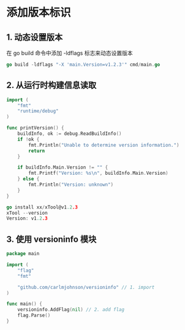# 添加版本标识

## 1. 动态设置版本

在 go build 命令中添加 -ldflags 标志来动态设置版本

```go
go build -ldflags "-X 'main.Version=v1.2.3'" cmd/main.go
```


## 2. 从运行时构建信息读取
```go
import (
    "fmt"
    "runtime/debug"
)

func printVersion() {
	buildInfo, ok := debug.ReadBuildInfo()
	if !ok {
		fmt.Println("Unable to determine version information.")
		return
	}

	if buildInfo.Main.Version != "" {
		fmt.Printf("Version: %s\n", buildInfo.Main.Version)
	} else {
		fmt.Println("Version: unknown")
	}
}
```

```go
go install xx/xTool@v1.2.3
xTool --version
Version: v1.2.3
```

## 3. 使用 versioninfo 模块
```go
package main

import (
    "flag"
    "fmt"

    "github.com/carlmjohnson/versioninfo" // 1. import
)

func main() {
    versioninfo.AddFlag(nil) // 2. add flag
    flag.Parse()
}
```
